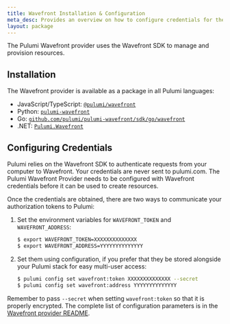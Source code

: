 ```yaml
---
title: Wavefront Installation & Configuration
meta_desc: Provides an overview on how to configure credentials for the Pulumi Wavefront Provider.
layout: package
---
```


The Pulumi Wavefront provider uses the Wavefront SDK to manage and provision resources.

## Installation

The Wavefront provider is available as a package in all Pulumi languages:

* JavaScript/TypeScript: [`@pulumi/wavefront`](https://www.npmjs.com/package/@pulumi/wavefront)
* Python: [`pulumi-wavefront`](https://pypi.org/project/pulumi-wavefront/)
* Go: [`github.com/pulumi/pulumi-wavefront/sdk/go/wavefront`](https://github.com/pulumi/pulumi-wavefront)
* .NET: [`Pulumi.Wavefront`](https://www.nuget.org/packages/Pulumi.Wavefront)

## Configuring Credentials

Pulumi relies on the Wavefront SDK to authenticate requests from your computer to Wavefront. Your credentials are never sent
to pulumi.com.
The Pulumi Wavefront Provider needs to be configured with Wavefront credentials
before it can be used to create resources.

Once the credentials are obtained, there are two ways to communicate your authorization tokens to Pulumi:

1. Set the environment variables for `WAVEFRONT_TOKEN` and `WAVEFRONT_ADDRESS`:

    ```bash
    $ export WAVEFRONT_TOKEN=XXXXXXXXXXXXXX
    $ export WAVEFRONT_ADDRESS=YYYYYYYYYYYYYY
    ```

2. Set them using configuration, if you prefer that they be stored alongside your Pulumi stack for easy multi-user access:

    ```bash
    $ pulumi config set wavefront:token XXXXXXXXXXXXXX --secret
    $ pulumi config set wavefront:address YYYYYYYYYYYYYY
    ```

Remember to pass `--secret` when setting `wavefront:token` so that it is properly encrypted. The complete list of
configuration parameters is in the [Wavefront provider README](https://github.com/pulumi/pulumi-wavefront/blob/master/README.md).
